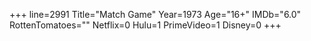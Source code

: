 +++
line=2991
Title="Match Game"
Year=1973
Age="16+"
IMDb="6.0"
RottenTomatoes=""
Netflix=0
Hulu=1
PrimeVideo=1
Disney=0
+++


